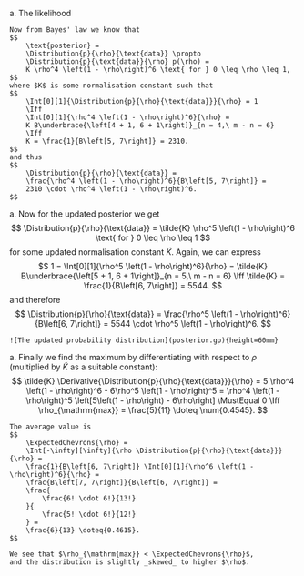 a.  The likelihood

    Now from Bayes' law we know that
    $$
        \text{posterior} =
        \Distribution{p}{\rho}{\text{data}} \propto
        \Distribution{p}{\text{data}}{\rho} p(\rho) =
        K \rho^4 \left(1 - \rho\right)^6 \text{ for } 0 \leq \rho \leq 1,
    $$
    where $K$ is some normalisation constant such that
    $$
        \Int[0][1]{\Distribution{p}{\rho}{\text{data}}}{\rho} = 1
        \Iff
        \Int[0][1]{\rho^4 \left(1 - \rho\right)^6}{\rho} =
        K B\underbrace{\left[4 + 1, 6 + 1\right]}_{n = 4,\ m - n = 6}
        \Iff
        K = \frac{1}{B\left[5, 7\right]} = 2310.
    $$
    and thus
    $$
        \Distribution{p}{\rho}{\text{data}} =
        \frac{\rho^4 \left(1 - \rho\right)^6}{B\left[5, 7\right]} =
        2310 \cdot \rho^4 \left(1 - \rho\right)^6.
    $$

a.  Now for the updated posterior we get
    $$
        \Distribution{p}{\rho}{\text{data}} =
        \tilde{K} \rho^5 \left(1 - \rho\right)^6 \text{ for } 0 \leq \rho \leq 1
    $$
    for some updated normalisation constant $\tilde{K}$.
    Again, we can express
    $$
        1 = \Int[0][1]{\rho^5 \left(1 - \rho\right)^6}{\rho} =
        \tilde{K} B\underbrace{\left[5 + 1, 6 + 1\right]}_{n = 5,\ m - n = 6}
        \Iff
        \tilde{K} = \frac{1}{B\left[6, 7\right]} = 5544.
    $$
    and therefore
    $$
        \Distribution{p}{\rho}{\text{data}} =
        \frac{\rho^5 \left(1 - \rho\right)^6}{B\left[6, 7\right]} =
        5544 \cdot \rho^5 \left(1 - \rho\right)^6.
    $$

    ![The updated probability distribution](posterior.gp){height=60mm}

a.  Finally we find the maximum by differentiating with respect to $\rho$
    (multiplied by $\tilde{K}$ as a suitable constant):
    $$
        \tilde{K} \Derivative{\Distribution{p}{\rho}{\text{data}}}{\rho} =
        5 \rho^4 \left(1 - \rho\right)^6 - 6\rho^5 \left(1 - \rho\right)^5 =
        \rho^4 \left(1 - \rho\right)^5 \left[5\left(1 - \rho\right) - 6\rho\right] \MustEqual 0
        \Iff
        \rho_{\mathrm{max}} = \frac{5}{11} \doteq \num{0.4545}.
    $$

    The average value is
    $$
        \ExpectedChevrons{\rho} =
        \Int[-\infty][\infty]{\rho \Distribution{p}{\rho}{\text{data}}}{\rho} =
        \frac{1}{B\left[6, 7\right]} \Int[0][1]{\rho^6 \left(1 - \rho\right)^6}{\rho} =
        \frac{B\left[7, 7\right]}{B\left[6, 7\right]} =
        \frac{
            \frac{6! \cdot 6!}{13!}
        }{
            \frac{5! \cdot 6!}{12!}
        } =
        \frac{6}{13} \doteq{0.4615}.
    $$

    We see that $\rho_{\mathrm{max}} < \ExpectedChevrons{\rho}$,
    and the distribution is slightly _skewed_ to higher $\rho$.
